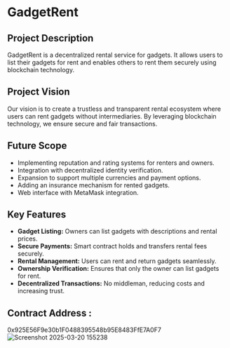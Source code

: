 # GadgetRent

## Project Description
GadgetRent is a decentralized rental service for gadgets. It allows users to list their gadgets for rent and enables others to rent them securely using blockchain technology.

## Project Vision
Our vision is to create a trustless and transparent rental ecosystem where users can rent gadgets without intermediaries. By leveraging blockchain technology, we ensure secure and fair transactions.

## Future Scope
- Implementing reputation and rating systems for renters and owners.
- Integration with decentralized identity verification.
- Expansion to support multiple currencies and payment options.
- Adding an insurance mechanism for rented gadgets.
- Web interface with MetaMask integration.

## Key Features
- **Gadget Listing:** Owners can list gadgets with descriptions and rental prices.
- **Secure Payments:** Smart contract holds and transfers rental fees securely.
- **Rental Management:** Users can rent and return gadgets seamlessly.
- **Ownership Verification:** Ensures that only the owner can list gadgets for rent.
- **Decentralized Transactions:** No middleman, reducing costs and increasing trust.

## Contract Address :
0x925E56F9e30b1F0488395548b95E8483FfE7A0F7
![Screenshot 2025-03-20 155238](https://github.com/user-attachments/assets/a0938e8e-507a-4bcc-a86a-2379efe60c6c)
